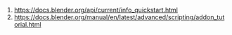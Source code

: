 1. https://docs.blender.org/api/current/info_quickstart.html
2. https://docs.blender.org/manual/en/latest/advanced/scripting/addon_tutorial.html